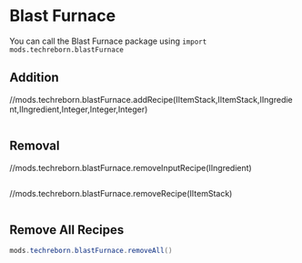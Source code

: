# Blast Furnace
You can call the Blast Furnace package using `import mods.techreborn.blastFurnace`

Addition
------
//mods.techreborn.blastFurnace.addRecipe(IItemStack,IItemStack,IIngredient,IIngredient,Integer,Integer,Integer)
```java

```
Removal
------
//mods.techreborn.blastFurnace.removeInputRecipe(IIngredient)
```java

```
//mods.techreborn.blastFurnace.removeRecipe(IItemStack)
```java

```
Remove All Recipes
------
```java
mods.techreborn.blastFurnace.removeAll()

```
